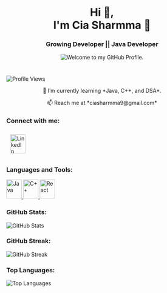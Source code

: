 <h1 align="center">  Hi 👋,<br> I'm Cia Sharmma 💫</h1>

<h3 align="center"> Growing Developer || Java Developer</h3>
<p align='center' style='margin: 16px 4px 8px;'>
    <img src="https://readme-typing-svg.herokuapp.com?font=fire+code&pause=1000&color=54A6FF&center=true&vCenter=true&multiline=true&width=710&height=70&lines=Welcome+to+my+GitHub+Profile." alt="Welcome to my GitHub Profile. " />
</p>

#

![Profile Views](https://komarev.com/ghpvc/?username=ciasharmma&label=Profile%20views&color=0e75b6&style=flat)
<p align="center">
🌱 I’m currently learning *Java, C++, and DSA*.  
</p>
<p align="center">
📫 Reach me at *ciasharmma9@gmail.com* 
</p>


### Connect with me:

<a href="www.linkedin.com/in/cia-sharmma-248b52256" target="_blank">
    <img src="https://upload.wikimedia.org/wikipedia/commons/c/ca/LinkedIn_logo_initials.png" alt="LinkedIn" width="40" height="50" style="margin: 10px;"/>
</a>

### Languages and Tools:
<a href="https://www.java.com" target="_blank">
    <img src="https://upload.wikimedia.org/wikipedia/en/3/30/Java_programming_language_logo.svg" alt="Java" width="40" height="50"/>
</a>
<a href="https://www.cplusplus.com/" target="_blank">
    <img src="https://upload.wikimedia.org/wikipedia/commons/1/18/ISO_C%2B%2B_Logo.svg" alt="C++" width="40" height="50"/>
</a>
<a href="https://reactjs.org/" target="_blank">
    <img src="https://cdn.worldvectorlogo.com/logos/react-2.svg" alt="React" width="40" height="50"/>
</a>

### GitHub Stats:
![GitHub Stats](https://github-readme-stats.vercel.app/api?username=ciasharmma&show_icons=true&theme=radical)

### GitHub Streak:
![GitHub Streak](https://github-readme-streak-stats.herokuapp.com/?user=ciasharmma&theme=radical)


### Top Languages:
![Top Languages](https://github-readme-stats.vercel.app/api/top-langs?username=ciasharmma&layout=compact&theme=radical)
